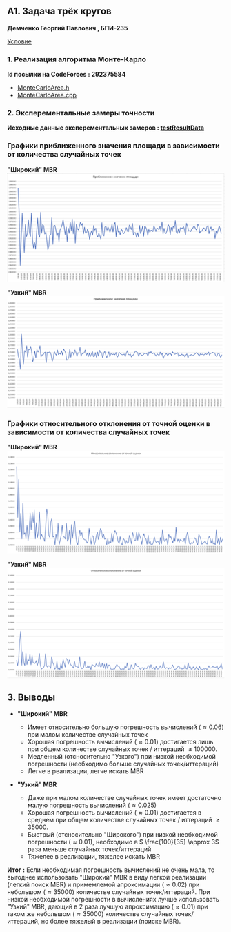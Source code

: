 ## A1. Задача трёх кругов

**Демченко Георгий Павлович , БПИ-235**

[Условие](https://github.com/AvtorPaka/Alg-DS/blob/master/src/SET_3/AnalysisTasks/spec/spec_1.pdf)

### 1. Реализация алгоритма Монте-Карло

**Id посылки на CodeForces : 292375584**

- [MonteCarloArea.h](https://github.com/AvtorPaka/Alg-DS/tree/master/src/SET_3/AnalysisTasks/A1/MonteCarloArea.h)
- [MonteCarloArea.cpp](https://github.com/AvtorPaka/Alg-DS/tree/master/src/SET_3/AnalysisTasks/A1/MonteCarloArea.cpp)

### 2. Эксперементальные замеры точности

**Исходные данные эксперементальных замеров : [testResultData](https://github.com/AvtorPaka/Alg-DS/tree/master/src/SET_3/AnalysisTasks/A1/testResultData)**

### Графики приближенного значения площади в зависимости от количества случайных точек

**"Широкий" MBR**
![lmbr1](../testResultData/img/lmbr_1.png)

**"Узкий" MBR**
![smbr1](../testResultData/img/smbr_1.png)

### Графики относительного отклонения от точной оценки в зависимости от количества случайных точек

**"Широкий" MBR**
![lmbr2](../testResultData/img/lmbr_2.png)

**"Узкий" MBR**
![smbr2](../testResultData/img/smbr_2.png)

## 3. Выводы

- **"Широкий" MBR**
    - Имеет относительно большую погрешность вычислений ($\approx 0.06$) при малом количестве случайных точек
    - Хорошая погрешность вычислений ($\approx 0.01$) достигается лишь при общем количестве случайных точек / иттераций $\geq 100000$.
    - Медленный (отсносительно "Узкого") при низкой необходимой погрешности (необходимо больше случайных точек/иттераций)
    - Легче в реализации, легче искать MBR


- **"Узкий" MBR**
    - Даже при малом количестве случайных точек имеет достаточно малую погрешность вычислений ($\approx 0.025$)
    - Хорошая погрешность вычислений ($\approx 0.01$) достигается в среднем при общем количестве случайных точек / иттераций $\geq 35000$.
    - Быстрый (отсносительно "Широкого") при низкой необходимой погрешности ($\approx 0.01$), необходимо в $ \frac{100}{35} \approx 3$ раза меньше случайных точек/иттераций
    - Тяжелее в реализации, тяжелее искать MBR


**Итог :** Если необходимая погрешность вычислений не очень мала, то выгоднее использовать "Широкий" MBR в виду легкой реализации (легкий поиск MBR) и примемлемой апроксимации ($\approx 0.02$) при небольшом ($\approx 35000$) количестве случайных точек/иттераций. При низкой необходимой погрешности в вычислениях лучше использовать "Узкий" MBR, дающий в 2 раза лучшую апроксимацию ($\approx 0.01$) при таком же небольшом ($\approx 35000$) количестве случайных точек/иттераций, но более тяжелый в реализации (поиске MBR).